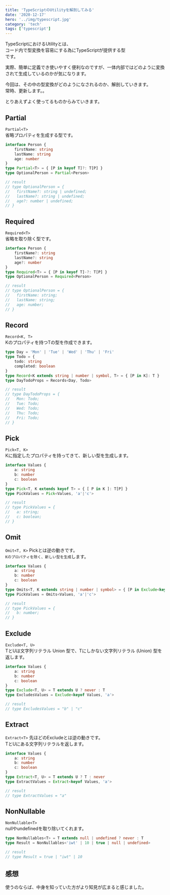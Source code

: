 ```yaml
---
title: 'TypeScriptのUtilityを解剖してみる'
date: '2020-12-17'
hero: '../img/typescript.jpg'
category: 'tech'
tags: ['typescript']
---
```

TypeScriptにおけるUtilityとは、  
コード内で型変換を容易にする為にTypeScriptが提供する型  
です。

実際、簡単に定義でき使いやすく便利なのですが、一体内部ではどのように変換されて生成しているのかが気になります。

今回は、その中の型変換がどのようになされるのか、解剖していきます。  
常時、更新します。。

とりあえずよく使ってるものからみていきます。

## Partial
`Partial<T>`  
省略プロパティを生成する型です。
```typescript
interface Person {
    firstName: string
    lastName: string
    age: number
}
type Partial<T> = { [P in keyof T]?: T[P] }
type OptionalPerson = Partial<Person>

// result
// type OptionalPerson = {
//   firstName?: string | undefined;
//   lastName?: string | undefined;
//   age?: number | undefined;
// }
```
## Required
`Required<T>`  
省略を取り除く型です。
```typescript
interface Person {
    firstName?: string
    lastName?: string
    age?: number
}
type Required<T> = { [P in keyof T]-?: T[P] }
type OptionalPerson = Required<Person>

// result
// type OptionalPerson = {
//   firstName: string;
//   lastName: string;
//   age: number;
// }
```
## Record
`Record<K, T>`  
Kのプロパティを持つTの型を作成できます。
```typescript
type Day = 'Mon' | 'Tue' | 'Wed' | 'Thu' | 'Fri'
type Todo = {
    todo: string
    completed: boolean
}
type Record<K extends string | number | symbol, T> = { [P in K]: T }
type DayTodoProps = Records<Day, Todo>

// result
// type DayTodoProps = {
//   Mon: Todo;
//   Tue: Todo;
//   Wed: Todo;
//   Thu: Todo;
//   Fri: Todo;
// }
```
## Pick
`Pick<T, K>`  
Kに指定したプロパティを持ってきて、新しい型を生成します。
```typescript
interface Values {
    a: string
    b: number
    c: boolean
}
type Pick<T, K extends keyof T> = { [ P in K ]: T[P] }
type PickValues = Pick<Values, 'a'|'c'>

// result
// type PickValues = {
//   a: string;
//   c: boolean;
// }
```
## Omit
`Omit<T, K>`
Pickとは逆の動きです。  
`Kのプロパティを除く、新しい型を生成`します。
```typescript
interface Values {
    a: string
    b: number
    c: boolean
}
type Omits<T, K extends string | number | symbol> = { [P in Exclude<keyof T, K>]: T[P]; }
type PickValues = Omits<Values, 'a'|'c'>

// result
// type PickValues = {
//   b: number;
// }
```
## Exclude
`Exclude<T, U>`  
TとUは文字列リテラル Union 型で、Tにしかない文字列リテラル (Union) 型を返します。
```typescript
interface Values {
    a: string
    b: number
    c: boolean
}
type Exclude<T, U> = T extends U ? never : T
type ExcludesValues = Exclude<keyof Values, 'a'> 

// result
// type ExcludesValues = "b" | "c"
```
## Extract
`Extract<T>`
先ほどのExcludeとは逆の動きです。  
TとUにある文字列リテラルを返します。
```typescript
interface Values {
    a: string
    b: number
    c: boolean
}
type Extract<T, U> = T extends U ? T : never
type ExtractValues = Extract<keyof Values, 'a'> 

// result
// type ExtractValues = "a"
```
## NonNullable
`NonNullable<T>`  
nullやundefinedを取り除いてくれます。
```typescript
type NonNullables<T> = T extends null | undefined ? never : T
type Result = NonNullables<'iwt' | 10 | true | null | undefined>

// result
// type Result = true | "iwt" | 10
```

## 感想
使うのならば、中身を知っていた方がより知見が広まると感じました。
